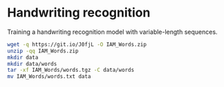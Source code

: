# Handwriting recognition

Training a handwriting recognition model with variable-length sequences.

```bash
wget -q https://git.io/J0fjL -O IAM_Words.zip
unzip -qq IAM_Words.zip
mkdir data
mkdir data/words
tar -xf IAM_Words/words.tgz -C data/words
mv IAM_Words/words.txt data
```